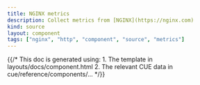 ```yaml
---
title: NGINX metrics
description: Collect metrics from [NGINX](https://nginx.com)
kind: source
layout: component
tags: ["nginx", "http", "component", "source", "metrics"]
---
```


{{/* This doc is generated using:
     1. The template in layouts/docs/component.html
     2. The relevant CUE data in cue/reference/components/... */}}
